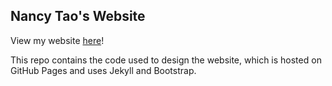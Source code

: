 ## Nancy Tao's Website

View my website [here](http://nancytao.com/)!

This repo contains the code used to design the website, which is hosted on GitHub Pages and uses Jekyll and Bootstrap. 
